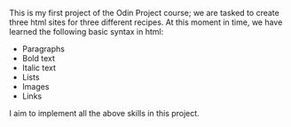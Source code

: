 This is my first project of the Odin Project course; we are tasked to create three html sites for three different recipes. At this moment in time, we have learned the following basic syntax in html:

- Paragraphs
- Bold text
- Italic text
- Lists
- Images
- Links

I aim to implement all the above skills in this project.